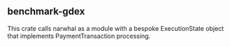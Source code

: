 ## benchmark-gdex

This crate calls narwhal as a module with a bespoke ExecutionState object that implements PaymentTransaction processing.
